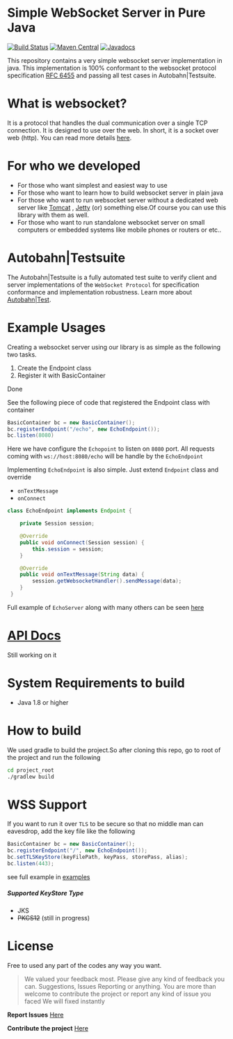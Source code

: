 # Simple WebSocket Server in Pure Java

[![Build Status](https://travis-ci.org/ayeminoo/simple-java-websocket.svg?branch=master)](https://travis-ci.org/ayeminoo/simple-java-websocket)
[![Maven Central](https://maven-badges.herokuapp.com/maven-central/org.java-websocket/Java-WebSocket/badge.svg)](https://maven-badges.herokuapp.com/maven-central/org.java-websocket/Java-WebSocket)
[![Javadocs](https://www.javadoc.io/badge/org.java-websocket/Java-WebSocket.svg)](https://www.javadoc.io/doc/org.java-websocket/Java-WebSocket)

This repository contains a very simple websocket server implementation in java.
This implementation is 100% conformant to the websocket protocol specification [RFC 6455](http://tools.ietf.org/html/rfc6455)
and passing all test cases in Autobahn|Testsuite.  

What is websocket?
==================
It is a protocol that handles the dual communication over a single TCP connection. 
It is designed to use over the web. In short, it is a socket over web (http). You can read
more details [here](https://en.wikipedia.org/wiki/WebSocket).

For who we developed
====================
+ For those who want simplest and easiest way to use 
+ For those who want to learn how to build websocket server in plain java
+ For those who want to run websocket server without a dedicated web server like [Tomcat](http://tomcat.apache.org/)
, [Jetty](https://www.eclipse.org/jetty/) (or) something else.Of course you can use this library with them as well.
+ For those who want to run standalone websocket server on small computers or embedded systems like mobile phones or routers or etc..


Autobahn|Testsuite
==================

The Autobahn|Testsuite is a fully automated test suite to verify client and server 
implementations of the `WebSocket Protocol` for specification conformance and implementation robustness.
Learn more about [Autobahn|Test](https://github.com/crossbario/autobahn-testsuite/blob/master/doc/README.rst).

Example Usages
==============
Creating a websocket server using our library is as simple as the following two tasks.

1. Create the Endpoint class
2. Register it with BasicContainer 

Done

See the following piece of code that registered the Endpoint class with container
 
```Java
BasicContainer bc = new BasicContainer();
bc.registerEndpoint("/echo", new EchoEndpoint());
bc.listen(8080)
```
Here we have configure the `Echopoint` to listen on `8080` port. All requests coming with `ws://host:8080/echo` 
will be handle by the `EchoEndpoint` 

Implementing `EchoEndpoint` is also simple. Just extend `Endpoint` class and override 
+ `onTextMessage`
+ `onConnect`

```java
class EchoEndpoint implements Endpoint {

    private Session session;

    @Override
    public void onConnect(Session session) {
        this.session = session;
    }

    @Override
    public void onTextMessage(String data) {
        session.getWebsocketHandler().sendMessage(data);
    }
 }
```

Full example of `EchoServer` along with many others can be seen 
[here](https://github.com/ayeminoo/simple-java-websocket/tree/master/examples)

[API Docs]()
==========
Still working on it

System Requirements to build
===========================
+ Java 1.8 or higher

How to build
============
We used gradle to build the project.So after cloning this repo, go to root of the project and run the following 

``` bash
cd project_root
./gradlew build
```

WSS Support
===========
If you want to run it over `TLS` to be secure so that no middle man can eavesdrop, add the key file like the following

```java
BasicContainer bc = new BasicContainer();
bc.registerEndpoint("/", new EchoEndpoint());
bc.setTLSKeyStore(keyFilePath, keyPass, storePass, alias);
bc.listen(443);
```

see full example in [examples](https://github.com/ayeminoo/simple-java-websocket/tree/master/examples)

##### Supported KeyStore Type
* JKS
* ~~PKCS12~~ (still in progress)

License
=======
Free to used any part of the codes any way you want. 


> We valued your feedback most.
> Please give any kind of feedback you can. Suggestions, Issues Reporting or anything.
> You are more than welcome to contribute the project or report any kind of issue you faced 
> We will fixed instantly

**Report Issues**
[Here](https://github.com/ayeminoo/simple-java-websocket/issues)

**Contribute the project**
[Here](https://github.com/ayeminoo/simple-java-websocket/pulls)

